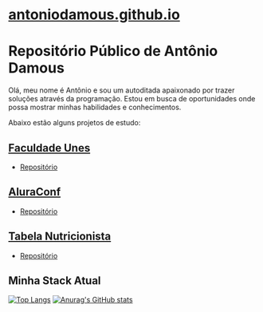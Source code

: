 # [antoniodamous.github.io](https://antoniodamous.github.io/)

# Repositório Público de Antônio Damous

Olá, meu nome é Antônio e sou um autoditada apaixonado por trazer soluções através da programação. Estou em busca de oportunidades onde possa mostrar minhas habilidades e conhecimentos.

Abaixo estão alguns projetos de estudo:

## [Faculdade Unes](https://antoniodamous.github.io/Projeto-Unes/)
- [Repositório](https://github.com/antoniodamous/Projeto-Unes)

## [AluraConf](https://antoniodamous.github.io/Alura-Conf/)
- [Repositório](https://github.com/antoniodamous/Alura-Conf)

## [Tabela Nutricionista](https://antoniodamous.github.io/Tabela-Nutricionista/)
- [Repositório](https://github.com/antoniodamous/Tabela-Nutricionista)

## Minha Stack Atual

[![Top Langs](https://github-readme-stats.vercel.app/api/top-langs/?username=antoniodamous)](https://github.com/antoniodamous/github-readme-stats)
[![Anurag's GitHub stats](https://github-readme-stats.vercel.app/api?username=antoniodamous)](https://github.com/antoniodamous/github-readme-stats)
